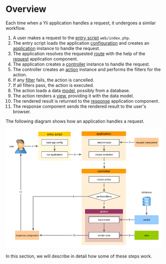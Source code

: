Overview
========

Each time when a Yii application handles a request, it undergoes a similar workflow.

1. A user makes a request to the [entry script](structure-entry-scripts.md) `web/index.php`.
2. The entry script loads the application [configuration](concept-configurations.md) and creates
   an [application](structure-applications.md) instance to handle the request.
3. The application resolves the requested [route](runtime-routing.md) with the help of
   the [request](runtime-requests.md) application component.
4. The application creates a [controller](structure-controllers.md) instance to handle the request.
5. The controller creates an [action](structure-controllers.md) instance and performs the filters for the action.
6. If any [filter](structure-filters.md) fails, the action is cancelled.
7. If all filters pass, the action is executed.
8. The action loads a data [model](structure-models.md), possibly from a database.
9. The action renders a [view](structure-views.md), providing it with the data model.
10. The rendered result is returned to the [response](runtime-responses.md) application component.
11. The response component sends the rendered result to the user's browser.

The following diagram shows how an application handles a request.

![Request Lifecycle](images/request-lifecycle.png)

In this section, we will describe in detail how some of these steps work.
